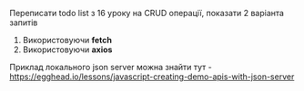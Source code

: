 Переписати todo list з 16 уроку на CRUD операції, показати 2 варіанта запитів 

1. Використовуючи **fetch**
2. Використовуючи **axios**

Приклад локального  json server можна знайти тут - https://egghead.io/lessons/javascript-creating-demo-apis-with-json-server